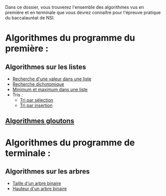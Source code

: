 Dans ce dossier, vous trouverez l'ensemble des algorithmes vus en première et en terminale que vous devrez connaître pour l'épreuve pratique du baccalauréat de NSI.

# Algorithmes du programme du première :
## Algorithmes sur les listes
- [Recherche d'une valeur dans une liste](./recherche_liste.py)
- [Recherche dichotomique](dichotomie.py)
- [Minimum et maximum dans une liste](./mini_maxi.py)
- Tris :
    - [Tri par sélection](./tri_selection.py)
    - [Tri par insertion](./tri_insertion.py)
## [Algorithmes gloutons](./glouton.ipynb)

# Algorithmes du programme de terminale :
## Algorithmes sur les arbres 
- [Taille d'un arbre binaire](../E.1%20-%20Algorithmes%20sur%20les%20arbres/taille.py)
- [Hauteur d'un arbre binaire](../E.1%20-%20Algorithmes%20sur%20les%20arbres/hauteur.py)
